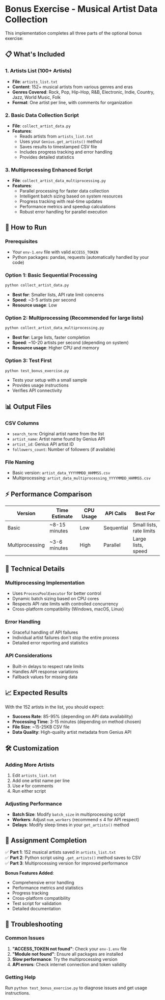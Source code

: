 # Bonus Exercise - Musical Artist Data Collection

This implementation completes all three parts of the optional bonus exercise:

## 📋 What's Included

### 1. Artists List (100+ Artists)
- **File**: `artists_list.txt`
- **Content**: 152+ musical artists from various genres and eras
- **Genres Covered**: Rock, Pop, Hip-Hop, R&B, Electronic, Indie, Country, Jazz, World Music, Folk
- **Format**: One artist per line, with comments for organization

### 2. Basic Data Collection Script
- **File**: `collect_artist_data.py`
- **Features**:
  - Reads artists from `artists_list.txt`
  - Uses your `Genius.get_artists()` method
  - Saves results to timestamped CSV file
  - Includes progress tracking and error handling
  - Provides detailed statistics

### 3. Multiprocessing Enhanced Script
- **File**: `collect_artist_data_multiprocessing.py`
- **Features**:
  - Parallel processing for faster data collection
  - Intelligent batch sizing based on system resources
  - Progress tracking with real-time updates
  - Performance metrics and speedup calculations
  - Robust error handling for parallel execution

## 🚀 How to Run

### Prerequisites
- Your `env-1.env` file with valid `ACCESS_TOKEN`
- Python packages: pandas, requests (automatically handled by your code)

### Option 1: Basic Sequential Processing
```bash
python collect_artist_data.py
```
- **Best for**: Smaller lists, API rate limit concerns
- **Speed**: ~3-5 artists per second
- **Resource usage**: Low

### Option 2: Multiprocessing (Recommended for large lists)
```bash
python collect_artist_data_multiprocessing.py
```
- **Best for**: Large lists, faster completion
- **Speed**: ~10-20 artists per second (depending on system)
- **Resource usage**: Higher CPU and memory

### Option 3: Test First
```bash
python test_bonus_exercise.py
```
- Tests your setup with a small sample
- Provides usage instructions
- Verifies API connectivity

## 📊 Output Files

### CSV Columns
- `search_term`: Original artist name from the list
- `artist_name`: Artist name found by Genius API
- `artist_id`: Genius API artist ID
- `followers_count`: Number of followers (if available)

### File Naming
- Basic version: `artist_data_YYYYMMDD_HHMMSS.csv`
- Multiprocessing: `artist_data_multiprocessing_YYYYMMDD_HHMMSS.csv`

## ⚡ Performance Comparison

| Version | Time Estimate | CPU Usage | API Calls | Best For |
|---------|---------------|-----------|-----------|----------|
| Basic | ~8-15 minutes | Low | Sequential | Small lists, rate limits |
| Multiprocessing | ~3-6 minutes | High | Parallel | Large lists, speed |

## 🔧 Technical Details

### Multiprocessing Implementation
- Uses `ProcessPoolExecutor` for better control
- Dynamic batch sizing based on CPU cores
- Respects API rate limits with controlled concurrency
- Cross-platform compatibility (Windows, macOS, Linux)

### Error Handling
- Graceful handling of API failures
- Individual artist failures don't stop the entire process
- Detailed error reporting and statistics

### API Considerations
- Built-in delays to respect rate limits
- Handles API response variations
- Fallback values for missing data

## 📈 Expected Results

With the 152 artists in the list, you should expect:
- **Success Rate**: 85-95% (depending on API data availability)
- **Processing Time**: 3-15 minutes (depending on method chosen)
- **File Size**: ~15-25KB CSV file
- **Data Quality**: High-quality artist metadata from Genius API

## 🛠️ Customization

### Adding More Artists
1. Edit `artists_list.txt`
2. Add one artist name per line
3. Use `#` for comments
4. Run either script

### Adjusting Performance
- **Batch Size**: Modify `batch_size` in multiprocessing script
- **Workers**: Adjust `num_workers` (recommend ≤ 4 for API respect)
- **Delays**: Modify sleep times in your `get_artists()` method

## 🎯 Assignment Completion

✅ **Part 1**: 152 musical artists saved in `artists_list.txt`  
✅ **Part 2**: Python script using `.get_artists()` method saves to CSV  
✅ **Part 3**: Multiprocessing version for improved performance  

**Bonus Features Added**:
- Comprehensive error handling
- Performance metrics and statistics
- Progress tracking
- Cross-platform compatibility
- Test script for validation
- Detailed documentation

## 🚨 Troubleshooting

### Common Issues
1. **"ACCESS_TOKEN not found"**: Check your `env-1.env` file
2. **"Module not found"**: Ensure all packages are installed
3. **Slow performance**: Try the multiprocessing version
4. **API errors**: Check internet connection and token validity

### Getting Help
Run `python test_bonus_exercise.py` to diagnose issues and get usage instructions.